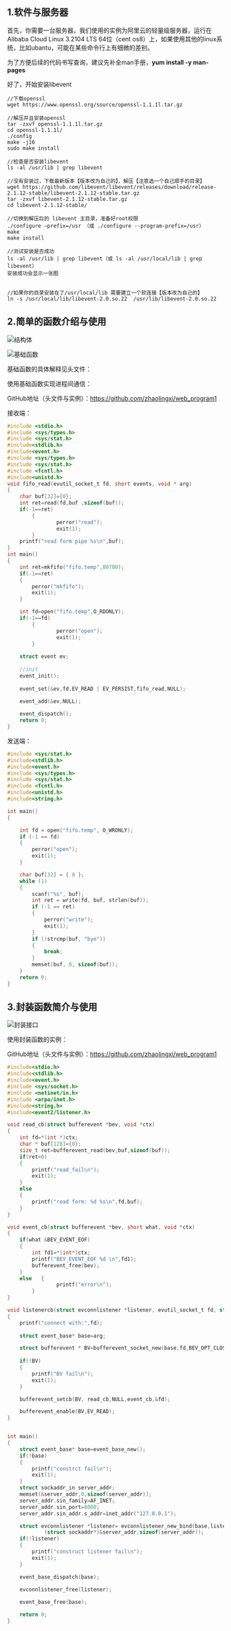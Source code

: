 ## 1.软件与服务器

首先，你需要一台服务器，我们使用的实例为阿里云的轻量级服务器，运行在Alibaba Cloud Linux  3.2104 LTS 64位（cent os8）上，如果使用其他的linux系统，比如ubantu，可能在某些命令行上有细微的差别。

为了方便后续的代码书写查询，建议先补全man手册，**yum install -y man-pages**

好了，开始安装libevent

```
//下载openssl
wget https://www.openssl.org/source/openssl-1.1.1l.tar.gz

//解压并且安装openssl
tar -zxvf openssl-1.1.1l.tar.gz
cd openssl-1.1.1l/
./config
make -j16
sudo make install

//检查是否安装libevent
ls -al /usr/lib | grep libevent

//没有安装过，下载最新版本【版本改为自己的】，解压【注意选一个自己顺手的目录】
wget https://github.com/libevent/libevent/releases/download/release-2.1.12-stable/libevent-2.1.12-stable.tar.gz
tar -zxvf libevent-2.1.12-stable.tar.gz
cd libevent-2.1.12-stable/

//切换到解压后的 libevent 主目录，准备好root权限
./configure –prefix=/usr （或 ./configure --program-prefix=/usr）  
make  
make install  

//测试安装是否成功
ls -al /usr/lib | grep libevent（或 ls -al /usr/local/lib | grep libevent）
安装成功会显示一张图


//如果你的目录安装在了/usr/local/lib 需要建立一个软连接【版本改为自己的】
ln -s /usr/local/lib/libevent-2.0.so.22  /usr/lib/libevent-2.0.so.22
```

## 2.简单的函数介绍与使用

![结构体](/upload/2022/05/%E7%BB%93%E6%9E%84%E4%BD%93-ceb1f2c4bd894d6fb2b14ad61bdab585.png)

![基础函数](/upload/2022/05/%E5%9F%BA%E7%A1%80%E5%87%BD%E6%95%B0-c4d01a9fecf849258004d19e68dfbc68.png)

基础函数的具体解释见头文件：

使用基础函数实现进程间通信：

GitHub地址（头文件与实例）：https://github.com/zhaolingxi/web_program1

接收端：

```c
#include <stdio.h>
#include <sys/types.h>
#include <sys/stat.h>
#include<stdlib.h>
#include<event.h>
#include <sys/types.h>
#include <sys/stat.h>
#include <fcntl.h>
#include<unistd.h>
void fifo_read(evutil_socket_t fd, short events, void * arg)
{
	char buf[32]={0};
	int ret=read(fd,buf ,sizeof(buf));
	if(-1==ret)
        {
                perror("read");
                exit(1);
        }
	printf("read form pipe %s\n",buf);
}
int main()
{
	int ret=mkfifo("fifo.temp",00700);
	if(-1==ret)
	{
		perror("mkfifo");
		exit(1);
	}

	int fd=open("fifo.temp",O_RDONLY);
	if(-1==fd)
        {
                perror("open");
                exit(1);
        }
	
	struct event ev;
	
	//init
	event_init();
	
	event_set(&ev,fd,EV_READ | EV_PERSIST,fifo_read,NULL);
	
	event_add(&ev,NULL);

	event_dispatch();
	return 0;
}

```

发送端：

```c
#include <sys/stat.h>
#include<stdlib.h>
#include<event.h>
#include <sys/types.h>
#include <sys/stat.h>
#include <fcntl.h>
#include<unistd.h>
#include<string.h>

int main()
{

	int fd = open("fifo.temp", O_WRONLY);
	if (-1 == fd)
	{
		perror("open");
		exit(1);
	}

	char buf[32] = { 0 };
	while (1)
	{
		scanf("%s", buf);
		int ret = write(fd, buf, strlen(buf));
		if (-1 == ret)
		{
			perror("write");
			exit(1);
		}
		if (!strcmp(buf, "bye"))
		{
			break;
		}
		memset(buf, 0, sizeof(buf));
	}
	return 0;
}

```



## 3.封装函数简介与使用

![封装接口](/upload/2022/05/%E5%B0%81%E8%A3%85%E6%8E%A5%E5%8F%A3-56d47c0f0a5f43f19fce9aae42158762.png)

使用封装函数的实例：

GitHub地址（头文件与实例）：https://github.com/zhaolingxi/web_program1

```c
#include<stdio.h>
#include<stdlib.h>
#include<event.h>
#include <sys/socket.h>
#include <netinet/in.h>
#include <arpa/inet.h>
#include<string.h>
#include<event2/listener.h>

void read_cb(struct bufferevent *bev, void *ctx)
{
	int fd=*(int *)ctx;
	char * buf[128]={0}; 
	size_t ret=bufferevent_read(bev,buf,sizeof(buf));
	if(ret<0)
	{
		printf("read_fail\n");
		exit(1);
	}
	else
	{
		printf("read form: %d %s\n",fd,buf);
	}
}

void event_cb(struct bufferevent *bev, short what, void *ctx)
{
	if(what &BEV_EVENT_EOF)
	{
		int fd1=*(int*)ctx; 
		printf("BEV_EVENT_EOF %d \n",fd1);
		bufferevent_free(bev);
	}
	else   {
                printf("error\n");
        }
}

void listenercb(struct evconnlistener *listener, evutil_socket_t fd, struct sockaddr *addr, int socklen, void *arg)
{
	printf("connect with:",fd);
	
	struct event_base* base=arg;

	struct bufferevent * BV=bufferevent_socket_new(base,fd,BEV_OPT_CLOSE_ON_FREE);
	
	if(!BV)
	{
		printf("BV fail\n");
		exit(1);
	}

	bufferevent_setcb(BV, read_cb,NULL,event_cb,&fd);

	bufferevent_enable(BV,EV_READ);
}


int main()
{
	struct event_base* base=event_base_new();
	if(!base)
	{
		printf("constrct fail\n");
		exit(1);
	}
	struct sockaddr_in server_addr;
	memset(&server_addr,0,sizeof(server_addr));
	server_addr.sin_family=AF_INET;
	server_addr.sin_port=8000;
	server_addr.sin_addr.s_addr=inet_addr("127.0.0.1");

	struct evconnlistener *listener= evconnlistener_new_bind(base,listenercb,NULL,LEV_OPT_CLOSE_ON_FREE |LEV_OPT_REUSEABLE,10,
			(struct sockaddr*)&server_addr,sizeof(server_addr));
	if(!listener)
	{
		printf("construct listener fail\n");
		exit(1);
	}

	event_base_dispatch(base);
	
	evconnlistener_free(listener);

	event_base_free(base);

	return 0;
}

```



## 

